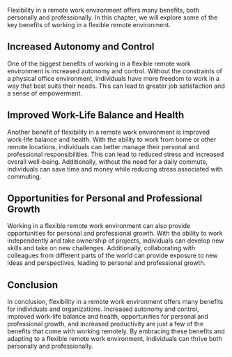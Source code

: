 
Flexibility in a remote work environment offers many benefits, both personally and professionally. In this chapter, we will explore some of the key benefits of working in a flexible remote environment.

Increased Autonomy and Control
------------------------------

One of the biggest benefits of working in a flexible remote work environment is increased autonomy and control. Without the constraints of a physical office environment, individuals have more freedom to work in a way that best suits their needs. This can lead to greater job satisfaction and a sense of empowerment.

Improved Work-Life Balance and Health
-------------------------------------

Another benefit of flexibility in a remote work environment is improved work-life balance and health. With the ability to work from home or other remote locations, individuals can better manage their personal and professional responsibilities. This can lead to reduced stress and increased overall well-being. Additionally, without the need for a daily commute, individuals can save time and money while reducing stress associated with commuting.

Opportunities for Personal and Professional Growth
--------------------------------------------------

Working in a flexible remote work environment can also provide opportunities for personal and professional growth. With the ability to work independently and take ownership of projects, individuals can develop new skills and take on new challenges. Additionally, collaborating with colleagues from different parts of the world can provide exposure to new ideas and perspectives, leading to personal and professional growth.

Conclusion
----------

In conclusion, flexibility in a remote work environment offers many benefits for individuals and organizations. Increased autonomy and control, improved work-life balance and health, opportunities for personal and professional growth, and increased productivity are just a few of the benefits that come with working remotely. By embracing these benefits and adapting to a flexible remote work environment, individuals can thrive both personally and professionally.
